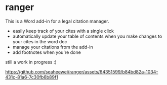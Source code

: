 <h1>ranger</h1>

This is a Word add-in for a legal citation manager.
- easily keep track of your cites with a single click
- automatically update your table of contents when you make changes to your cites in the word doc
- manage your citations from the add-in
- add footnotes when you're done

still a work in progress :)


https://github.com/seaheewei/ranger/assets/64351599/b84bd82a-1034-431c-81a6-7c30fb6b89f1


